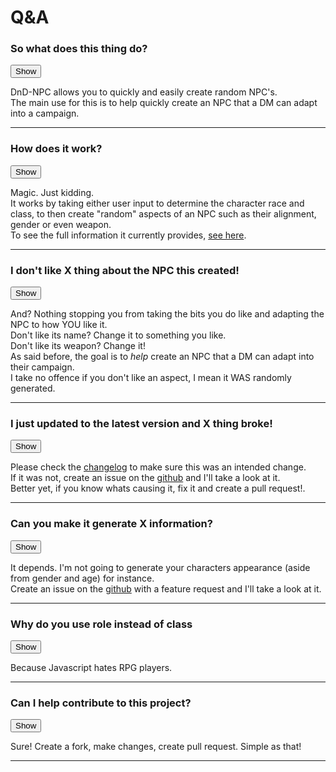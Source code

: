 <title>FAQ</title>
<link rel="stylesheet" type="text/css" href="buttons.css">
<script>const page = "qa"</script>

# Q&A
<div class="main">
	<h3>So what does this thing do?</h3>
	<button class="btn default" id="1" onClick="showHide('1', '11')" type="button">Show</button>
	<p class="showHide" id="11">DnD-NPC allows you to quickly and easily create random NPC's.<br>
	The main use for this is to help quickly create an NPC that a DM can adapt into a campaign.</p>
	<hr>
	<h3>How does it work?</h3>
	<button class="btn default" id="2" onClick="showHide('2', '22')" type="button">Show</button>
	<p class="showHide" id ="22">Magic. Just kidding.<br/>
	It works by taking either user input to determine the character race and class, to then create "random" aspects of an NPC such as their alignment, gender or even weapon.<br>
	To see the full information it currently provides, <a href="./usage.html#output">see here</a>.</p>
	<hr>
	<h3>I don't like X thing about the NPC this created!</h3>
	<button class="btn default" id="3" onClick="showHide('3', '33')" type="button">Show</button>
	<p class="showHide" id="33">And? Nothing stopping you from taking the bits you do like and adapting the NPC to how YOU like it.<br>
	Don't like its name? Change it to something you like.<br>
	Don't like its weapon? Change it!<br>
	As said before, the goal is to <i>help</i> create an NPC that a DM can adapt into their campaign.<br>
	I take no offence if you don't like an aspect, I mean it WAS randomly generated.</p>
	<hr>
	<h3>I just updated to the latest version and X thing broke!</h3>
	<button class="btn default" id="4" onClick="showHide('4', '44')" type="button">Show</button>
	<p class="showHide" id="44">Please check the <a href="./changelog.html">changelog</a> to make sure this was an intended change.<br>
	If it was not, create an issue on the <a href="https://github.com/Multarix/DnD-NPC/issues">github</a> and I'll take a look at it.<br>
	Better yet, if you know whats causing it, fix it and create a pull request!.</p>
	<hr>
	<h3>Can you make it generate X information?</h3>
	<button class="btn default" id="5" onClick="showHide('5', '55')" type="button">Show</button>
	<p class="showHide" id="55">It depends. I'm not going to generate your characters appearance (aside from gender and age) for instance.<br>
	Create an issue on the <a href="https://github.com/Multarix/DnD-NPC/issues">github</a> with a feature request and I'll take a look at it.</p>
	<hr>
	<h3>Why do you use role instead of class</h3>
	<button class="btn default" id="6" onClick="showHide('6', '66')" type="button">Show</button>
	<p class="showHide" id="66">Because Javascript hates RPG players.</p>
	<hr>
	<h3>Can I help contribute to this project?</h3>
	<button class="btn default" id="7" onClick="showHide('7', '77')" type="button">Show</button>
	<p class="showHide" id="77">Sure! Create a fork, make changes, create pull request. Simple as that!</p>
	<hr>
</div>
